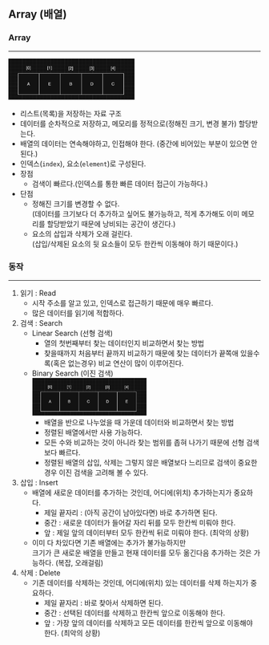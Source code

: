 ## Array (배열)

### Array

---

<img src="array_img/img.png" width="50%" alt=""/>

- 리스트(목록)을 저장하는 자료 구조
- 데이터를 순차적으로 저장하고, 메모리를 정적으로(정해진 크기, 변경 불가) 할당받는다.
- 배열의 데이터는 연속해야하고, 인접해야 한다. (중간에 비어있는 부분이 있으면 안된다.)
- 인덱스(`index`), 요소(`element`)로 구성된다.
- 장점
    - 검색이 빠르다.(인덱스를 통한 빠른 데이터 접근이 가능하다.)
- 단점
    - 정해진 크기를 변경할 수 없다.   
      (데이터를 크기보다 더 추가하고 싶어도 불가능하고, 적게 추가해도 이미 메모리를 할당받았기 때문에 낭비되는 공간이 생긴다.)
    - 요소의 삽입과 삭제가 오래 걸린다.   
      (삽입/삭제된 요소의 뒷 요소들이 모두 한칸씩 이동해야 하기 때문이다.)



### 동작

---
1. 읽기 : Read
   - 시작 주소를 알고 있고, 인덱스로 접근하기 때문에 매우 빠르다.
   - 많은 데이터를 읽기에 적합하다.
2. 검색 : Search
   - Linear Search (선형 검색)
       - 열의 첫번째부터 찾는 데이터인지 비교하면서 찾는 방법
       - 찾을때까지 처음부터 끝까지 비교하기 때문에 찾는 데이터가 끝쪽애 있을수록(혹은 없는경우) 비교 연산이 많이 이루어진다.
   - Binary Search (이진 검색)   
     <img src="array_img/img_1.png" width="50%" alt=""/>
       - 배열을 반으로 나누었을 때 가운데 데이터와 비교하면서 찾는 방법
       - 정렬된 배열에서만 사용 가능하다.
       - 모든 수와 비교하는 것이 아니라 찾는 범위를 좁혀 나가기 때문에 선형 검색보다 빠르다.
       - 정렬된 배열의 삽입, 삭제는 그렇지 않은 배열보다 느리므로 검색이 중요한 경우 이진 검색을 고려해 볼 수 있다.
3. 삽입 : Insert
   - 배열에 새로운 데이터를 추가하는 것인데, 어디에(위치) 추가하는지가 중요하다.
       - 제일 끝자리 : (아직 공간이 남아있다면) 바로 추가하면 된다. 
       - 중간 : 새로운 데이터가 들어갈 자리 뒤를 모두 한칸씩 미뤄야 한다.
       - 앞 : 제일 앞의 데이터부터 모두 한칸씩 뒤로 미뤄야 한다. (최악의 상황)
   - 이미 다 차있다면 기존 배열에는 추가가 불가능하지만   
     크기가 큰 새로운 배열을 만들고 현재 데이터를 모두 옮긴다음 추가하는 것은 가능하다. (복잡, 오래걸림)
4. 삭제 : Delete
   - 기존 데이터를 삭제하는 것인데, 어디에(위치) 있는 데이터를 삭제 하는지가 중요하다.
       - 제일 끝자리 : 바로 찾아서 삭제하면 된다.
       - 중간 : 선택된 데이터를 삭제하고 한칸씩 앞으로 이동해야 한다.
       - 앞 : 가장 앞의 데이터를 삭제하고 모든 데이터를 한칸씩 앞으로 이동해야 한다. (최악의 상황)